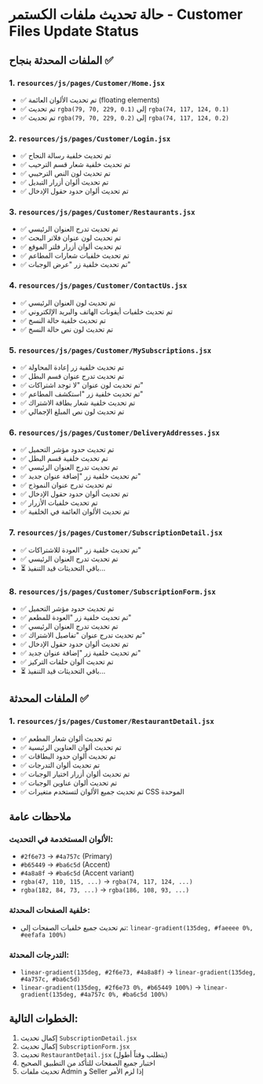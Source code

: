 # حالة تحديث ملفات الكستمر - Customer Files Update Status

## الملفات المحدثة بنجاح ✅

### 1. `resources/js/pages/Customer/Home.jsx`
- ✅ تم تحديث الألوان العائمة (floating elements)
- ✅ تم تحديث `rgba(79, 70, 229, 0.1)` إلى `rgba(74, 117, 124, 0.1)`
- ✅ تم تحديث `rgba(79, 70, 229, 0.2)` إلى `rgba(74, 117, 124, 0.2)`

### 2. `resources/js/pages/Customer/Login.jsx`
- ✅ تم تحديث خلفية رسالة النجاح
- ✅ تم تحديث خلفية شعار قسم الترحيب
- ✅ تم تحديث لون النص الترحيبي
- ✅ تم تحديث ألوان أزرار التبديل
- ✅ تم تحديث ألوان حدود حقول الإدخال

### 3. `resources/js/pages/Customer/Restaurants.jsx`
- ✅ تم تحديث تدرج العنوان الرئيسي
- ✅ تم تحديث لون عنوان فلاتر البحث
- ✅ تم تحديث ألوان أزرار فلتر الموقع
- ✅ تم تحديث خلفيات شعارات المطاعم
- ✅ تم تحديث خلفية زر "عرض الوجبات"

### 4. `resources/js/pages/Customer/ContactUs.jsx`
- ✅ تم تحديث لون العنوان الرئيسي
- ✅ تم تحديث خلفيات أيقونات الهاتف والبريد الإلكتروني
- ✅ تم تحديث خلفية حالة النسخ
- ✅ تم تحديث لون نص حالة النسخ

### 5. `resources/js/pages/Customer/MySubscriptions.jsx`
- ✅ تم تحديث خلفية زر إعادة المحاولة
- ✅ تم تحديث تدرج عنوان قسم البطل
- ✅ تم تحديث لون عنوان "لا توجد اشتراكات"
- ✅ تم تحديث خلفية زر "استكشف المطاعم"
- ✅ تم تحديث خلفية شعار بطاقة الاشتراك
- ✅ تم تحديث لون نص المبلغ الإجمالي

### 6. `resources/js/pages/Customer/DeliveryAddresses.jsx`
- ✅ تم تحديث حدود مؤشر التحميل
- ✅ تم تحديث خلفية قسم البطل
- ✅ تم تحديث تدرج العنوان الرئيسي
- ✅ تم تحديث خلفية زر "إضافة عنوان جديد"
- ✅ تم تحديث تدرج عنوان النموذج
- ✅ تم تحديث ألوان حدود حقول الإدخال
- ✅ تم تحديث خلفيات الأزرار
- ✅ تم تحديث الألوان العائمة في الخلفية

### 7. `resources/js/pages/Customer/SubscriptionDetail.jsx`
- ✅ تم تحديث خلفية زر "العودة للاشتراكات"
- ✅ تم تحديث تدرج العنوان الرئيسي
- ⏳ باقي التحديثات قيد التنفيذ...

### 8. `resources/js/pages/Customer/SubscriptionForm.jsx`
- ✅ تم تحديث حدود مؤشر التحميل
- ✅ تم تحديث خلفية زر "العودة للمطعم"
- ✅ تم تحديث تدرج العنوان الرئيسي
- ✅ تم تحديث تدرج عنوان "تفاصيل الاشتراك"
- ✅ تم تحديث ألوان حدود حقول الإدخال
- ✅ تم تحديث خلفية زر "إضافة عنوان جديد"
- ✅ تم تحديث ألوان حلقات التركيز
- ⏳ باقي التحديثات قيد التنفيذ...

## الملفات المحدثة ✅

### 1. `resources/js/pages/Customer/RestaurantDetail.jsx`
- ✅ تم تحديث ألوان شعار المطعم
- ✅ تم تحديث ألوان العناوين الرئيسية
- ✅ تم تحديث ألوان حدود البطاقات
- ✅ تم تحديث ألوان التدرجات
- ✅ تم تحديث ألوان أزرار اختيار الوجبات
- ✅ تم تحديث ألوان عناوين الوجبات
- ✅ تم تحديث جميع الألوان لتستخدم متغيرات CSS الموحدة

## ملاحظات عامة

### الألوان المستخدمة في التحديث:
- `#2f6e73` → `#4a757c` (Primary)
- `#b65449` → `#ba6c5d` (Accent)
- `#4a8a8f` → `#ba6c5d` (Accent variant)
- `rgba(47, 110, 115, ...)` → `rgba(74, 117, 124, ...)`
- `rgba(182, 84, 73, ...)` → `rgba(186, 108, 93, ...)`

### خلفية الصفحات المحدثة:
- تم تحديث جميع خلفيات الصفحات إلى: `linear-gradient(135deg, #faeeee 0%, #eefafa 100%)`

### التدرجات المحدثة:
- `linear-gradient(135deg, #2f6e73, #4a8a8f)` → `linear-gradient(135deg, #4a757c, #ba6c5d)`
- `linear-gradient(135deg, #2f6e73 0%, #b65449 100%)` → `linear-gradient(135deg, #4a757c 0%, #ba6c5d 100%)`

## الخطوات التالية:
1. إكمال تحديث `SubscriptionDetail.jsx`
2. إكمال تحديث `SubscriptionForm.jsx`
3. تحديث `RestaurantDetail.jsx` (يتطلب وقتاً أطول)
4. اختبار جميع الصفحات للتأكد من التطبيق الصحيح
5. تحديث ملفات Admin و Seller إذا لزم الأمر
